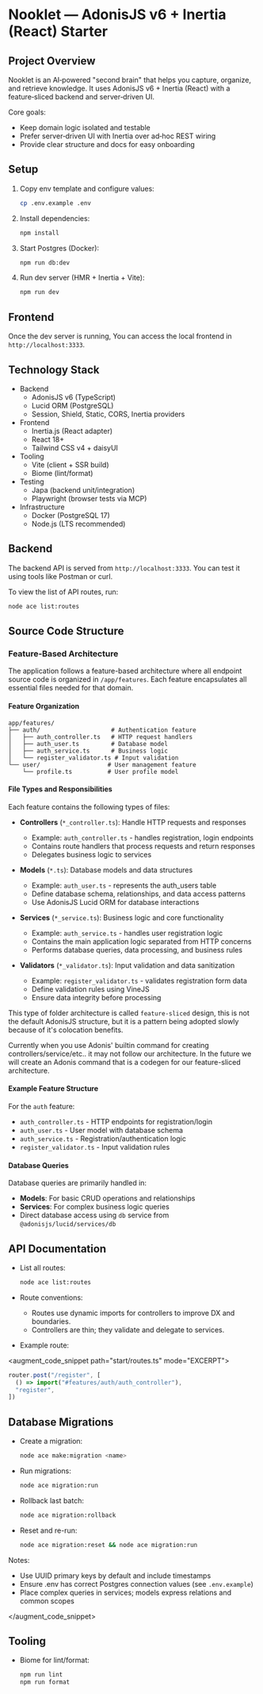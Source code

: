 # Nooklet — AdonisJS v6 + Inertia (React) Starter

## Project Overview

Nooklet is an AI‑powered "second brain" that helps you capture, organize, and retrieve knowledge. It uses AdonisJS v6 + Inertia (React) with a feature‑sliced backend and server‑driven UI.

Core goals:

- Keep domain logic isolated and testable
- Prefer server‑driven UI with Inertia over ad‑hoc REST wiring
- Provide clear structure and docs for easy onboarding

## Setup

1. Copy env template and configure values:

    ```bash
    cp .env.example .env
    ```

2. Install dependencies:

    ```bash
    npm install
    ```

3. Start Postgres (Docker):

    ```bash
    npm run db:dev
    ```

4. Run dev server (HMR + Inertia + Vite):

    ```bash
    npm run dev
    ```

## Frontend

Once the dev server is running, You can access the local frontend in ``http://localhost:3333``.

## Technology Stack

- Backend
  - AdonisJS v6 (TypeScript)
  - Lucid ORM (PostgreSQL)
  - Session, Shield, Static, CORS, Inertia providers
- Frontend
  - Inertia.js (React adapter)
  - React 18+
  - Tailwind CSS v4 + daisyUI
- Tooling
  - Vite (client + SSR build)
  - Biome (lint/format)
- Testing
  - Japa (backend unit/integration)
  - Playwright (browser tests via MCP)
- Infrastructure
  - Docker (PostgreSQL 17)
  - Node.js (LTS recommended)

## Backend

The backend API is served from ``http://localhost:3333``. You can test it using tools like Postman or curl.

To view the list of API routes, run:

```bash
node ace list:routes
```

## Source Code Structure

### Feature-Based Architecture

The application follows a feature-based architecture where all endpoint source code is organized in `/app/features`. Each feature encapsulates all essential files needed for that domain.

#### Feature Organization

```text
app/features/
├── auth/                    # Authentication feature
│   ├── auth_controller.ts   # HTTP request handlers
│   ├── auth_user.ts         # Database model
│   ├── auth_service.ts      # Business logic
│   └── register_validator.ts # Input validation
└── user/                   # User management feature
    └── profile.ts          # User profile model
```

#### File Types and Responsibilities

Each feature contains the following types of files:

- **Controllers** (`*_controller.ts`): Handle HTTP requests and responses
  - Example: `auth_controller.ts` - handles registration, login endpoints
  - Contains route handlers that process requests and return responses
  - Delegates business logic to services

- **Models** (`*.ts`): Database models and data structures
  - Example: `auth_user.ts` - represents the auth_users table
  - Define database schema, relationships, and data access patterns
  - Use AdonisJS Lucid ORM for database interactions

- **Services** (`*_service.ts`): Business logic and core functionality
  - Example: `auth_service.ts` - handles user registration logic
  - Contains the main application logic separated from HTTP concerns
  - Performs database queries, data processing, and business rules

- **Validators** (`*_validator.ts`): Input validation and data sanitization
  - Example: `register_validator.ts` - validates registration form data
  - Define validation rules using VineJS
  - Ensure data integrity before processing

This type of folder architecture is called `feature-sliced` design, this is not the default AdonisJS structure, but it is a pattern being adopted slowly because of it's colocation benefits.

Currently when you use Adonis' builtin command for creating controllers/service/etc.. it may not follow our architecture. In the future we will create an Adonis command that is a codegen for our feature-sliced architecture.

#### Example Feature Structure

For the `auth` feature:

- `auth_controller.ts` - HTTP endpoints for registration/login
- `auth_user.ts` - User model with database schema
- `auth_service.ts` - Registration/authentication logic
- `register_validator.ts` - Input validation rules

#### Database Queries

Database queries are primarily handled in:

- **Models**: For basic CRUD operations and relationships
- **Services**: For complex business logic queries
- Direct database access using `db` service from `@adonisjs/lucid/services/db`

## API Documentation

- List all routes:

  ```bash
  node ace list:routes
  ```

- Route conventions:
  - Routes use dynamic imports for controllers to improve DX and boundaries.
  - Controllers are thin; they validate and delegate to services.

- Example route:

<augment_code_snippet path="start/routes.ts" mode="EXCERPT">

```ts
router.post("/register", [
  () => import("#features/auth/auth_controller"),
  "register",
])
```

## Database Migrations

- Create a migration:

  ```bash
  node ace make:migration <name>
  ```

- Run migrations:

  ```bash
  node ace migration:run
  ```

- Rollback last batch:

  ```bash
  node ace migration:rollback
  ```

- Reset and re-run:

  ```bash
  node ace migration:reset && node ace migration:run
  ```

Notes:

- Use UUID primary keys by default and include timestamps
- Ensure .env has correct Postgres connection values (see `.env.example`)
- Place complex queries in services; models express relations and common scopes

</augment_code_snippet>

## Tooling

- Biome for lint/format:

    ```bash
    npm run lint
    npm run format
    ```
